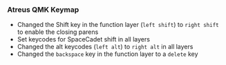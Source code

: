 ### Atreus QMK Keymap

* Changed the Shift key in the function layer (`left shift`) to `right shift` to enable the closing parens
* Set keycodes for SpaceCadet shift in all layers
* Changed the alt keycodes (`left alt`) to `right alt` in all layers
* Changed the `backspace` key in the function layer to a `delete` key
